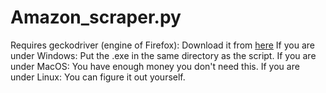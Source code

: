 # Amazon_scraper.py

Requires geckodriver (engine of Firefox): Download it from [here](https://github.com/mozilla/geckodriver/releases)
If you are under Windows: Put the .exe in the same directory as the script.
If you are under MacOS: You have enough money you don't need this.
If you are under Linux: You can figure it out yourself.
